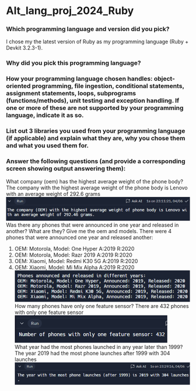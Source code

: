 # Alt_lang_proj_2024_Ruby
### Which programming language and version did you pick?
I chose my the latest version of Ruby as my programming language (Ruby + Devkit 3.2.3-1).
### Why did you pick this programming language?
### How your programming language chosen handles: object-oriented programming, file ingestion, conditional statements, assignment statements, loops, subprograms (functions/methods), unit testing and exception handling. If one or more of these are not supported by your programming language, indicate it as so. 
### List out 3 libraries you used from your programming language (if applicable) and explain what they are, why you chose them and what you used them for.
### Answer the following questions (and provide a corresponding screen showing output answering them):
What company (oem) has the highest average weight of the phone body?
The company with the highest average weight of the phone body is Lenovo with an average weight of 292.6 grams
![alt text](consoleOutput1.png) <br>
Was there any phones that were announced in one year and released in another? What are they? Give me the oem and models.
There were 4 phones that were announced one year and released another:
1. OEM: Motorola, Model: One Hyper A:2019 R:2020
2. OEM: Motorola, Model: Razr 2019 A:2019 R:2020
3. OEM: Xiaomi, Model: Redmi K30 5G A:2019 R:2020
4. OEM: Xiaomi, Model: Mi Mix Alpha A:2019 R:2020
![alt text](consoleOutput3.png) <br>
How many phones have only one feature sensor?
There are 432 phones with only one feature sensor
![alt text](consoleOutput2.png) <br>
What year had the most phones launched in any year later than 1999? 
The year 2019 had the most phone launches after 1999 with 304 launches
![alt text](consoleOutput4.png)



